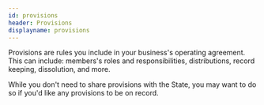 ```yaml
---
id: provisions
header: Provisions
displayname: provisions
---
```


Provisions are rules you include in your business's operating agreement. This can include: members's roles and responsibilities, distributions, record keeping, dissolution, and more.

While you don't need to share provisions with the State, you may want to do so if you'd like any provisions to be on record.
